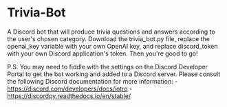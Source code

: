 # Trivia-Bot
A Discord bot that will produce trivia questions and answers according to the user's chosen category.
Download the trivia_bot.py file, replace the openai_key variable with your own OpenAI key, and 
replace discord_token with your own Discord application's token. Then you're good to go!

P.S. You may need to fiddle with the settings on the Discord Developer Portal to get the bot working
and added to a Discord server.
Please consult the following Discord documentation for more information:
-https://discord.com/developers/docs/intro
-https://discordpy.readthedocs.io/en/stable/
